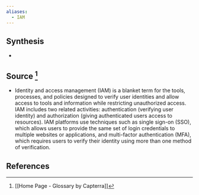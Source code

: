 ```yaml
---
aliases:
  - IAM
---
```

## Synthesis
- 
## Source [^1]
- Identity and access management (IAM) is a blanket term for the tools, processes, and policies designed to verify user identities and allow access to tools and information while restricting unauthorized access. IAM includes two related activities: authentication (verifying user identity) and authorization (giving authenticated users access to resources). IAM platforms use techniques such as single sign-on (SSO), which allows users to provide the same set of login credentials to multiple websites or applications, and multi-factor authentication (MFA), which requires users to verify their identity using more than one method of verification.
## References

[^1]: [[Home Page - Glossary by Capterra]]